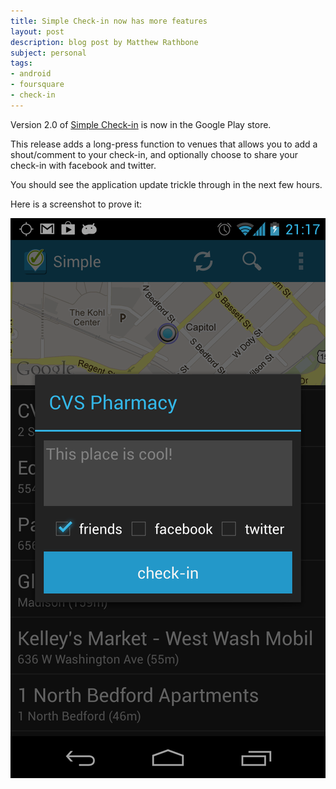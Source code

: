 ```yaml
---
title: Simple Check-in now has more features
layout: post
description: blog post by Matthew Rathbone
subject: personal
tags:
- android
- foursquare
- check-in
---
```

Version 2.0 of [Simple Check-in][1] is now in the Google Play store.

This release adds a long-press function to venues that allows you to add a shout/comment to your check-in, and optionally choose to share your check-in with facebook and twitter.

You should see the application update trickle through in the next few hours.

Here is a screenshot to prove it:

![screenshot](/img/simple-screenshot.png "simple check-in android app screenshot!")

[1]: https://play.google.com/store/apps/details?id=com.matthewrathbone.simplecheckin&hl=en
